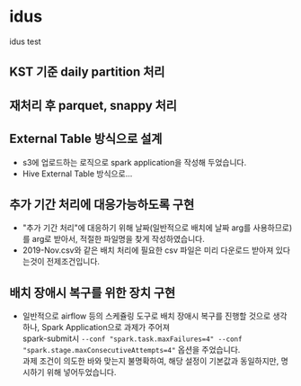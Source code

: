 # idus
idus test
## KST 기준 daily partition 처리
## 재처리 후 parquet, snappy 처리
## External Table 방식으로 설계
- s3에 업로드하는 로직으로 spark application을 작성해 두었습니다.
- Hive External Table 방식으로...
## 추가 기간 처리에 대응가능하도록 구현
- "추가 기간 처리"에 대응하기 위해 날짜(일반적으로 배치에 날짜 arg를 사용하므로)를 arg로 받아서, 적절한 파일명을 찾게 작성하였습니다. <br>
- 2019-Nov.csv와 같은 배치 처리에 필요한 csv 파일은 미리 다운로드 받아져 있다는것이 전제조건입니다.
## 배치 장애시 복구를 위한 장치 구현
- 일반적으로 airflow 등의 스케쥴링 도구로 배치 장애시 복구를 진행할 것으로 생각하나, Spark Application으로 과제가 주어져 <br> spark-submit시
`--conf "spark.task.maxFailures=4" --conf "spark.stage.maxConsecutiveAttempts=4"` 옵션을 주었습니다. <br>
과제 조건이 의도한 바와 맞는지 불명확하여, 해당 설정이 기본값과 동일하지만, 명시하기 위해 넣어두었습니다.
